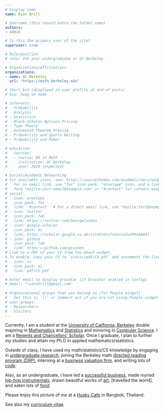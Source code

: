 ```yaml
---
# Display name
name: Ryan Brill

# Username (this should match the folder name)
authors:
- admin

# Is this the primary user of the site?
superuser: true

# Role/position
# role: 4th year undergraduate at UC Berkeley

# Organizations/Affiliations
organizations:
- name: UC Berkeley
  url: "https://math.berkeley.edu"

# Short bio (displayed in user profile at end of posts)
# bio: Swag on heem

# interests:
# - Probability
# - Analysis
# - Statistics
# - Black-Scholes Options Pricing
# - Type Theory 
# - Automated Theorem Proving
# - Probability and Sports Betting
# - Probability and Poker

# education:
#   courses:
#   - course: BA in Math
#     institution: UC Berkeley
#     year: 2020 (expected)

# Social/Academic Networking
# For available icons, see: https://sourcethemes.com/academic/docs/widgets/#icons
#   For an email link, use "fas" icon pack, "envelope" icon, and a link in the
#   form "mailto:your-email@example.com" or "#contact" for contact widget.
# social:
# - icon: envelope
#   icon_pack: fas
#   link: '#contact'  # For a direct email link, use "mailto:test@example.org".
# - icon: twitter
#   icon_pack: fab
#   link: https://twitter.com/GeorgeCushen
# - icon: google-scholar
#   icon_pack: ai
#   link: https://scholar.google.co.uk/citations?user=sIwtMXoAAAAJ
# - icon: github
#   icon_pack: fab
#   link: https://github.com/gcushen
# Link to a PDF of your CV from the About widget.
# To enable, copy your CV to `static/pdf/CV.pdf` and uncomment the lines below.  
# - icon: cv
#   icon_pack: ai
#   link: pdf/CV.pdf

# Enter email to display Gravatar (if Gravatar enabled in Config)
# email: "ryansbrill@gmail.com"
  
# Organizational groups that you belong to (for People widget)
#   Set this to `[]` or comment out if you are not using People widget.  
# user_groups:
# - Researchers
# - Visitors
---
```


Currently, I am a student at the [University of California, Berkeley](https://www.berkeley.edu) double majoring in [Mathematics](https://math.berkeley.edu) and [Statistics](https://statistics.berkeley.edu) and minoring in [Computer Science](https://eecs.berkeley.edu). I am a [Regents and Chancellors' Scholar](https://financialaid.berkeley.edu/regents-and-chancellors-scholarship). Once I graduate, I plan to further my studies and attain my Ph.D in applied mathematics/statistics.

Outside of class, I have used my math/statistics/CS knowledge by engaging in [undergraduate research](), joining the Berkeley math [directed reading program (DRP)](), interning at a [business valuation firm](), and writing lots of [code]().

Also, as an undergraduate, I have led a [successful business](), made myriad [hip-hop instrumentals](), drawn beautiful works of [art](), [travelled the world], and eaten lots of [food]().

Please enjoy this picture of me at a [Husky Cafe](https://www.facebook.com/neverlandsiberians/) in Bangkok, Thailand.

See also my [curriculum vitae](pdf/CV.pdf).
